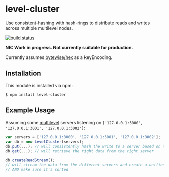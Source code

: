 # level-cluster

Use consistent-hashing with hash-rings to distribute reads and writes across
multiple multilevel nodes.

[![build status](https://secure.travis-ci.org/eugeneware/level-cluster.png)](http://travis-ci.org/eugeneware/level-cluster)

**NB: Work in progress. Not currently suitable for production.**

Currently assumes [bytewise/hex](https://github.com/deanlandolt/bytewise) as a keyEncoding.

## Installation

This module is installed via npm:

``` bash
$ npm install level-cluster
```

## Example Usage

Assuming some [multilevel](https://github.com/juliangruber/multilevel) servers listening
on `['127.0.0.1:3000', '127.0.0.1:3001', '127.0.0.1:3002']`:

``` js
var servers = ['127.0.0.1:3000', '127.0.0.1:3001', '127.0.0.1:3002'];
var db = new LevelCluster(servers);
db.put(...); // will consistently hash the write to a server based on the key
db.get(...); // will retrieve the right data from the right server

db.createReadStream();
// will stream the data from the different servers and create a unified stream
// AND make sure it's sorted
```

